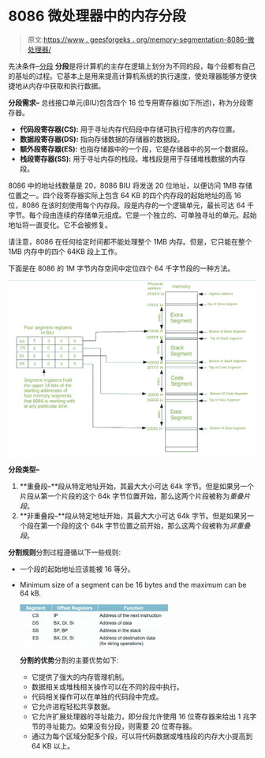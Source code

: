 # 8086 微处理器中的内存分段

> 原文:[https://www . geesforgeks . org/memory-segmentation-8086-微处理器/](https://www.geeksforgeeks.org/memory-segmentation-8086-microprocessor/)

先决条件–[分段](https://www.geeksforgeeks.org/operating-systems-segmentation/)
**分段**是将计算机的主存在逻辑上划分为不同的段，每个段都有自己的基址的过程。它基本上是用来提高计算机系统的执行速度，使处理器能够方便快捷地从内存中获取和执行数据。

**分段需求–**
总线接口单元(BIU)包含四个 16 位专用寄存器(如下所述)，称为分段寄存器。

*   **代码段寄存器(CS):** 用于寻址内存代码段中存储可执行程序的内存位置。
*   **数据段寄存器(DS):** 指向存储数据的存储器的数据段。
*   **额外段寄存器(ES):** 也指存储器中的一个段，它是存储器中的另一个数据段。
*   **栈段寄存器(SS):** 用于寻址内存的栈段。堆栈段是用于存储堆栈数据的内存段。

8086 中的地址线数量是 20，8086 BIU 将发送 20 位地址，以便访问 1MB 存储位置之一。四个段寄存器实际上包含 64 KB 的四个内存段的起始地址的高 16 位，8086 在该时刻使用每个内存段。段是内存的一个逻辑单元，最长可达 64 千字节。每个段由连续的存储单元组成。它是一个独立的、可单独寻址的单元。起始地址将一直变化。它不会被修复。

请注意，8086 在任何给定时间都不能处理整个 1MB 内存。但是，它只能在整个 1MB 内存中的四个 64KB 段上工作。

下面是在 8086 的 1M 字节内存空间中定位四个 64 千字节段的一种方法。

![](img/47bced447a0e8b5c6c7ec4e58a504850.png)

**分段类型–**

1.  **重叠段–**段从特定地址开始，其最大大小可达 64k 字节。但是如果另一个片段从第一个片段的这个 64k 字节位置开始，那么这两个片段被称为*重叠片段*。
2.  **非重叠段–**段从特定地址开始，其最大大小可达 64k 字节。但是如果另一个段在第一个段的这个 64k 字节位置之前开始，那么这两个段被称为*非重叠段*。

**分割规则**分割过程遵循以下一些规则:

*   一个段的起始地址应该能被 16 等分。
*   Minimum size of a segment can be 16 bytes and the maximum can be 64 kB.

    ![](img/625d79f232643312f65c4c783d497b7f.png)

    **分割的优势**分割的主要优势如下:

    *   它提供了强大的内存管理机制。
    *   数据相关或堆栈相关操作可以在不同的段中执行。
    *   代码相关操作可以在单独的代码段中完成。
    *   它允许进程轻松共享数据。
    *   它允许扩展处理器的寻址能力，即分段允许使用 16 位寄存器来给出 1 兆字节的寻址能力。如果没有分段，则需要 20 位寄存器。
    *   通过为每个区域分配多个段，可以将代码数据或堆栈段的内存大小提高到 64 KB 以上。